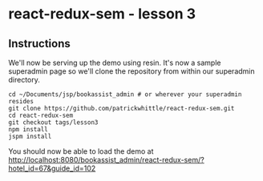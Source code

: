 # react-redux-sem - lesson 3

## Instructions

We'll now be serving up the demo using resin.  It's now a sample superadmin page so we'll clone the repository from within our superadmin directory. 

```
cd ~/Documents/jsp/bookassist_admin # or wherever your superadmin resides
git clone https://github.com/patrickwhittle/react-redux-sem.git
cd react-redux-sem
git checkout tags/lesson3
npm install
jspm install
```

You should now be able to load the demo at [http://localhost:8080/bookassist_admin/react-redux-sem/?hotel_id=67&guide_id=102](http://localhost:8080/bookassist_admin/react-redux-sem/?hotel_id=67&guide_id=102)

